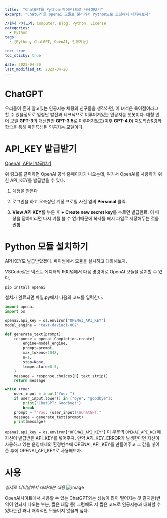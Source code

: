 ```yaml
---
title:  "ChatGPT를 Python(파이썬)으로 사용해보기"
excerpt: "ChatGPT를 openai 모듈로 불러와서 Python으로 코딩해서 대화해보자"

//현재 카테고리: Computer, Blog, Python, License
categories:
  - Python
tags:
  - [Python, ChatGPT, OpenAI, 인공지능]

toc: true
toc_sticky: true

date: 2023-04-20
last_modified_at: 2023-04-20
---
```


# ChatGPT
우리들이 흔히 알고있는 인공지능 채팅의 친구들을 생각하면, 이 녀석은 특이점이라고 할 수 있을정도로 엄청난 발전과 테크닉으로 이루어져있는 인공지능 챗봇이다. 대형 언어 모델 **GPT-3**의 개선판인 **GPT-3.5**로 이루어져있고(이후 **GPT-4.0**) 지도학습&강화학습을 통해 파인튜닝된 인공지능 모델이다.

# API_KEY 발급받기
[OpenAI, API키 발급받기](https://platform.openai.com/account/api-keys)

위 링크를 클릭하면 OpenAI 공식 홈페이지가 나오는데, 여기서 OpenAI를 사용하기 위한 API_KEY를 발급받을 수 있다. 

1. 계정을 만든다

2. 로그인을 하고 우측상단 계정 프로필 사진 옆의 **Personal** 클릭.

3. **View API KEY**를 누른 후 **+ Create new secret key**를 누르면 발급완료.
이 때 창을 닫아버리면 다시 키를 볼 수 없기때문에 복사를 해서 파일로 저장해두는 것을 권함.

# Python 모듈 설치하기
API KEY도 발급받았겠다. 파이썬에서 모듈을 설치하고 대화해보자.

VSCode같은 텍스트 에디터의 터미널에서 다음 명령어로 OpenAI 모듈을 설치할 수 있다.

``pip install openai``

설치가 완료되면 파일.py에서 다음의 코드를 입력한다.

```python
import openai
import os

openai.api_key = os.environ["OPENAI_API_KEY"]
model_engine = "text-davinci-002"

def generate_text(prompt):
    response = openai.Completion.create(
        engine=model_engine,
        prompt=prompt,
        max_tokens=2048,
        n=1,
        stop=None,
        temperature=0.5,
    )
    message = response.choices[0].text.strip()
    return message

while True:
    user_input = input("You: ")
    if user_input.lower() in ["bye", "goodbye"]:
        print("ChatGPT: Goodbye!")
        break
    prompt = f"You: {user_input}\nChatGPT:"
    message = generate_text(prompt)
    print(message)
```

``openai.api_key = os.environ["OPENAI_API_KEY"]`` 이 부분의 ``OPENAI_API_KEY``에 자신이 발급받은 API_KEY를 넣어주자. 만약 API_KEY_ERROR가 발생한다면 자신이 사용하고 있는 운영체제의 환경변수에 OPENAI_API_KEY를 만들어주고 그 값을 넣어준 후에 OPENAI_API_KEY로 사용해보자.

# 사용

*실제로 터미널에서 대화해본 내용*
![image](https://user-images.githubusercontent.com/128434645/232458918-b211e37e-eeed-42a6-83f2-f46de55dfabc.png)

OpenAI사이트에서 사용할 수 있는 ChatGPT와는 성능이 많이 떨어지는 것 같지만(번역이 안되서 나오는 부분, 짧은 대답 등) 그럼에도 저 짧은 코드로 인공지능과 대화할 수 있다는건 꽤나 매력적인 모듈이지 않을까 싶다.